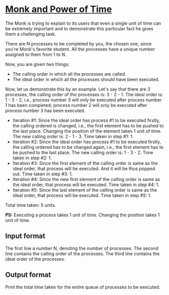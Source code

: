 # [Monk and Power of Time][link]

The Monk is trying to explain to its users that even a single unit of time can be extremely important and to demonstrate this particular fact he gives them a challenging task.

There are N processes to be completed by you, the chosen one, since you're Monk's favorite student. All the processes have a unique number assigned to them from 1 to N.

Now, you are given two things:

- The calling order in which all the processes are called.
- The ideal order in which all the processes should have been executed.

Now, let us demonstrate this by an example. Let's say that there are 3 processes, the calling order of the processes is: 3 - 2 - 1. The ideal order is: 1 - 3 - 2, i.e., process number 3 will only be executed after process number 1 has been completed; process number 2 will only be executed after process number 3 has been executed.

- Iteration #1: Since the ideal order has process #1 to be executed firstly, the calling ordered is changed, i.e., the first element has to be pushed to the last place. Changing the position of the element takes 1 unit of time. The new calling order is: 2 - 1 - 3. Time taken in step #1: 1.
- Iteration #2: Since the ideal order has process #1 to be executed firstly, the calling ordered has to be changed again, i.e., the first element has to be pushed to the last place. The new calling order is: 1 - 3 - 2. Time taken in step #2: 1.
- Iteration #3: Since the first element of the calling order is same as the ideal order, that process will be executed. And it will be thus popped out. Time taken in step #3: 1.
- Iteration #4: Since the new first element of the calling order is same as the ideal order, that process will be executed. Time taken in step #4: 1.
- Iteration #5: Since the last element of the calling order is same as the ideal order, that process will be executed. Time taken in step #5: 1.

Total time taken: 5 units.

**PS:** Executing a process takes 1 unit of time. Changing the position takes 1 unit of time.

## Input format

The first line a number N, denoting the number of processes. The second line contains the calling order of the processes. The third line contains the ideal order of the processes.

## Output format

Print the total time taken for the entire queue of processes to be executed.

[link]: https://www.hackerearth.com/practice/data-structures/arrays/1-d/practice-problems/algorithm/monk-and-power-of-time/
